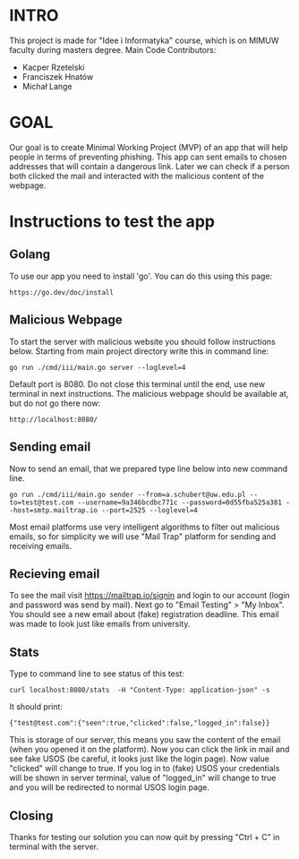 # INTRO
This project is made for "Idee i Informatyka" course, which is on MIMUW faculty during masters degree.
Main Code Contributors:
- Kacper Rzetelski
- Franciszek Hnatów
- Michał Lange

# GOAL
Our goal is to create Minimal Working Project (MVP) of an app that will help people in terms of preventing phishing. This app can sent emails to chosen addresses that will contain a dangerous link. Later we can check if a person both clicked the mail and interacted with the malicious content of the webpage.

# Instructions to test the app
## Golang
To use our app you need to install 'go'. You can do this using this page:
```
https://go.dev/doc/install
```
## Malicious Webpage
To start the server with malicious website you should follow instructions below. Starting from main project directory write this in command line:

```
go run ./cmd/iii/main.go server --loglevel=4
```
Default port is 8080. Do not close this terminal until the end, use new terminal in next instructions.
The malicious webpage should be available at, but do not go there now:
```
http://localhost:8080/
```
## Sending email
Now to send an email, that we prepared type line below into new command line.
```
go run ./cmd/iii/main.go sender --from=a.schubert@uw.edu.pl --to=test@test.com --username=9a346bcdbc771c --password=0d55fba525a381 --host=smtp.mailtrap.io --port=2525 --loglevel=4
```
 Most email platforms use very intelligent algorithms to filter out malicious emails, so for simplicity we will use "Mail Trap" platform for sending and receiving emails.


## Recieving email
To see the mail visit https://mailtrap.io/signin and login to our account (login and password was send by mail). Next go to "Email Testing" > "My Inbox".
You should see a new email about (fake) registration deadline. This email was made to look just like emails from university.
## Stats
Type to command line to see status of this test:
```
curl localhost:8080/stats  -H "Content-Type: application-json" -s
```
It should print:
```
{"test@test.com":{"seen":true,"clicked":false,"logged_in":false}}
```
This is storage of our server, this means you saw the content of the email (when you opened it on the platform). Now you can click the link in mail and see fake USOS (be careful, it looks just like the login page). Now value "clicked" will change to true. If you log in to (fake) USOS your credentials will be shown in server terminal, value of "logged_in" will change to true and you will be redirected to normal USOS login page.

## Closing
Thanks for testing our solution you can now quit by pressing "Ctrl + C" in terminal with the server.